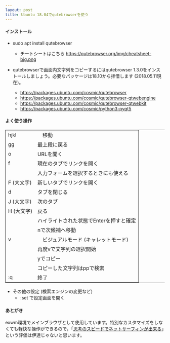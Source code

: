 ```yaml
---
layout: post
title: Ubuntu 18.04でqutebrowserを使う
---
```


#### インストール

-   sudo apt install qutebrowser
    -   チートシートはこちら <https://qutebrowser.org/img/cheatsheet-big.png>

-   qutebrowserで画面内文字列をコピーするにはqutebrowser 1.3.0をインストールしましょう。必要なパッケージは18.10から拝借します (2018.05.11現在)。
    -   <https://packages.ubuntu.com/cosmic/qutebrowser>
    -   <https://packages.ubuntu.com/cosmic/qutebrowser-qtwebengine>
    -   <https://packages.ubuntu.com/cosmic/qutebrowser-qtwebkit>
    -   <https://packages.ubuntu.com/cosmic/python3-pyqt5>

#### よく使う操作

<table border="2" cellspacing="0" cellpadding="6" rules="groups" frame="hsides">


<colgroup>
<col  class="left" />

<col  class="left" />
</colgroup>
<tbody>
<tr>
<td class="left">hjkl</td>
<td class="left">　移動</td>
</tr>


<tr>
<td class="left">gg</td>
<td class="left">最上段に戻る</td>
</tr>


<tr>
<td class="left">o　</td>
<td class="left">URLを開く</td>
</tr>


<tr>
<td class="left">f</td>
<td class="left">現在のタブでリンクを開く</td>
</tr>


<tr>
<td class="left">&#xa0;</td>
<td class="left">入力フォームを選択するときにも使える</td>
</tr>


<tr>
<td class="left">F (大文字)</td>
<td class="left">新しいタブでリンクを開く</td>
</tr>


<tr>
<td class="left">d　</td>
<td class="left">タブを閉じる</td>
</tr>


<tr>
<td class="left">J (大文字)</td>
<td class="left">次のタブ</td>
</tr>


<tr>
<td class="left">H (大文字)</td>
<td class="left">戻る</td>
</tr>


<tr>
<td class="left">&#xa0;</td>
<td class="left">ハイライトされた状態でEnterを押すと確定</td>
</tr>


<tr>
<td class="left">&#xa0;</td>
<td class="left">nで次候補へ移動</td>
</tr>


<tr>
<td class="left">v</td>
<td class="left">　ビジュアルモード (キャレットモード)</td>
</tr>


<tr>
<td class="left">&#xa0;</td>
<td class="left">再度vで文字列の選択開始</td>
</tr>


<tr>
<td class="left">&#xa0;</td>
<td class="left">yでコピー</td>
</tr>


<tr>
<td class="left">&#xa0;</td>
<td class="left">コピーした文字列はppで検索</td>
</tr>


<tr>
<td class="left">:q</td>
<td class="left">終了</td>
</tr>
</tbody>
</table>

-   その他の設定 (検索エンジンの変更など)
    -   :set で設定画面を開く

#### あとがき

exwm環境でメインブラウザとして使用しています。特別なカスタマイズをしなくても軽快な操作ができるので，「[思考のスピードでネットサーフィンが出来る](https://qiita.com/geotrader/items/47fd0a7e5783e5a0b599)」という評価は伊達じゃないと思います。
